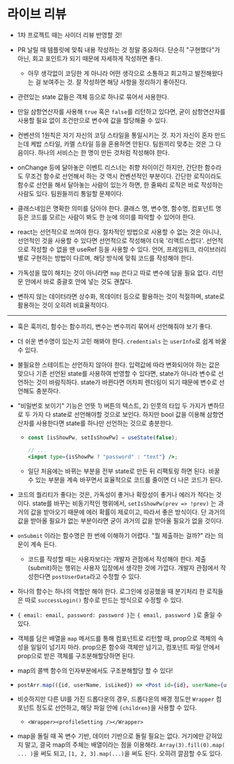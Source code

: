 # 라이브 리뷰

- 1차 프로젝트 때는 사이더 리뷰 반영할 것!

- PR 날릴 때 템플릿에 맞춰 내용 작성하는 것 정말 중요하다. 단순히 "구현했다"가 아닌, 회고 포인트가 되기 때문에 자세하게 작성하면 좋다.

  - 아무 생각없이 코딩한 게 아니라 어떤 생각으로 소통하고 회고하고 발전해왔다는 걸 보여주는 것. 잘 작성하면 해당 사항을 정리하기 좋아진다.

- 관련있는 state 값들은 객체 등으로 하나로 묶어서 사용한다.

- 만일 삼항연산자를 사용해 `true` 혹은 `false`를 리턴하고 있다면, 굳이 삼항연산자를 사용할 필요 없이 조건만으로 변수에 값을 할당해줄 수 있다.

- 컨벤션의 1원칙은 자기 자신의 코딩 스타일을 통일시키는 것. 자기 자신이 혼자 만드는데 케밥 스타일, 카멜 스타일 등을 혼용하면 안된다. 팀원끼리 맞추는 것은 그 다음이다. 하나의 서비스는 한 명이 만든 것처럼 작성해야 한다.
- onChange 등에 달아놓은 이벤트 리스너는 취향 차이이긴 하지만, 간단한 함수라도 무조건 함수로 선언해서 하는 것 역시 컨벤션적인 부분이다. 간단한 로직이라도 함수로 선언을 해서 달아놓는 사람이 있는가 하면, 한 줄짜리 로직은 바로 작성하는 사람도 있다. 팀원들끼리 통일할 문제이다.
- 클래스네임은 명확한 의미를 담아야 한다. 클래스 명, 변수명, 함수명, 컴포넌트 명 등은 코드를 모르는 사람이 봐도 한 눈에 의미를 파악할 수 있어야 한다.
- react는 선언적으로 쓰여야 한다. 절차적인 방법으로 사용할 수 없는 것은 아니나, 선언적인 것을 사용할 수 있다면 선언적으로 작성해야 더욱 '리액트스럽다'. 선언적으로 작성할 수 없을 땐 useRef 등을 사용할 수 있다. 언어, 프레임워크, 라이브러리 별로 구현하는 방법이 다르며, 해당 방식에 맞춰 코드를 작성해야 한다.
- 가독성을 많이 해치는 것이 아니라면 `map` 쓴다고 따로 변수에 담을 필요 없다. 리턴문 안에서 바로 중괄호 안에 넣는 것도 괜찮다.
- 변하지 않는 데이터라면 상수화, 목데이터 등으로 활용하는 것이 적절하며, state로 활용하는 것이 오히려 비효율적이다.

---

- 훅은 훅끼리, 함수는 함수끼리, 변수는 변수끼리 묶어서 선언해줘야 보기 좋다.
- 더 쉬운 변수명이 있는지 고민 해봐야 한다. `credentials` 는 `userInfo`로 쉽게 바꿀 수 있다.

- 불필요한 스테이트는 선언하지 않아야 한다. 입력값에 따라 변화되어야 하는 값은 맞으나 기존 선언된 state를 사용하여 반영할 수 있다면, state가 아니라 변수로 선언하는 것이 바람직하다. state가 바뀐다면 어차피 렌더링이 되기 때문에 변수로 선언해도 충분하다.

- "비밀번호 보이기" 기능은 언뜻 1) 버튼의 텍스트, 2) 인풋의 타입 두 가지가 변하므로 두 가지 다 state로 선언해야할 것으로 보인다. 하지만 bool 값을 이용해 삼항연산자를 사용한다면 state를 하나만 선언하는 것으로 충분한다.

  - ```jsx
    const [isShowPw, setIsShowPw] = useState(false);

    // ...
    <input type={isShowPw ? "password" : "text"} />;
    ```

  - 일단 처음에는 바뀌는 부분을 전부 state로 만든 뒤 리팩토링 하면 된다. 바꿀 수 있는 부분을 계속 바꾸면서 효율적으로 코드를 줄이면 더 나은 코드가 된다.

- 코드의 퀄리티가 좋다는 것은, 가독성이 좋거나 확장성이 좋거나 에러가 적다는 것이다. state를 바꾸는 비동기적인 행위에서, `setIsShowPw(prev => !prev)` 는 과거의 값을 받아오기 때문에 에러 확률이 제로이고, 따라서 좋은 방식이다. 단 과거의 값을 받아올 필요가 없는 부분이라면 굳이 과거의 값을 받아올 필요가 없을 것이다.
- `onSubmit` 이라는 함수명은 한 번에 이해하기 어렵다. "뭘 제출하는 걸까?" 라는 의문이 계속 든다.

  - 코드를 작성할 때는 사용자보다는 개발자 관점에서 작성해야 한다. 제출(submit)하는 행위는 사용자 입장에서 생각한 것에 가깝다. 개발자 관점에서 작성한다면 `postUserData`라고 수정할 수 있다.

- 하나의 함수는 하나의 역할만 해야 한다. 로그인에 성공했을 때 분기처리 한 로직들은 따로 `successLogin()` 함수로 만드는 방식으로 수정할 수 있다.

- `{ email: email, password: password }`는 `{ email, password }`로 줄일 수 있다.

- 객체를 담은 배열을 `map` 메서드를 통해 컴포넌트로 리턴할 때, prop으로 객체의 속성을 일일이 넘기지 마라. prop으론 함수와 객체만 넘기고, 컴포넌트 파일 안에서 prop으로 받은 객체를 구조분해할당하면 된다.

- map의 콜백 함수의 인자부분에서도 구조분해할당 할 수 있다!

- ```jsx
  postArr.map(({id, userName, isLiked}) => <Post id={id}, userName={userName} isLiked={isLiked} />)
  ```

- 비슷하지만 다른 UI를 가진 드롭다운의 경우, 드롭다운의 배경 정도만 `Wrapper` 컴포넌트 정도로 선언하고, 해당 파일 안에 `{children}`을 사용할 수 있다.

  - `<Wrapper><profileSetting /></Wrapper>`

- map을 돌릴 때 꼭 변수 기반, 데이터 기반으로 돌릴 필요는 없다. 거기에만 갇혀있지 말고, 결국 map의 주체는 배열이라는 점을 이용해라. `Array(3).fill(0).map( ... )`을 써도 되고, `[1, 2, 3].map(...)`을 써도 된다. 오히려 깔끔할 수도 있다.
